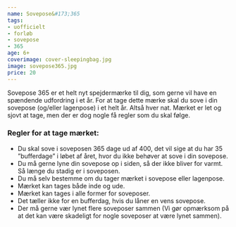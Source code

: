 ```yaml
---
name: Sovepose&#173;365
tags:
- uofficielt
- forløb
- sovepose
- 365
age: 6+
coverimage: cover-sleepingbag.jpg
image: sovepose365.jpg
price: 20
---
```

Sovepose 365 er et helt nyt spejdermærke til dig, som gerne vil have en spændende udfordring i et år. For at tage dette mærke skal du sove i din sovepose (og/eller lagenpose) i et helt år. Altså hver nat. Mærket er let og sjovt at tage, men der er dog nogle få regler som du skal følge.

### Regler for at tage mærket:
- Du skal sove i soveposen 365 dage ud af 400, det vil sige at du har 35 ”bufferdage” i løbet af året, hvor du ikke behøver at sove i din sovepose.
- Du må gerne lyne din sovepose op i siden, så der ikke bliver for varmt. Så længe du stadig er i soveposen.
- Du må selv bestemme om du tager mærket i sovepose eller lagenpose.
- Mærket kan tages både inde og ude.
- Mærket kan tages i alle former for soveposer.
- Det tæller ikke for en bufferdag, hvis du låner en vens sovepose.
- Der må gerne vær lynet flere soveposer sammen (Vi gør opmærksom på at det kan være skadeligt for nogle soveposer at være lynet sammen).
